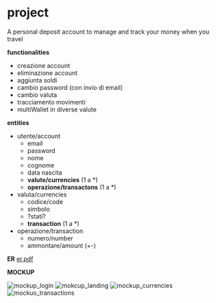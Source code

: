 # project
A personal deposit account to manage and track your money when you travel 

**functionalities**
- creazione account
- eliminazione account
- aggiunta soldi
- cambio password (con invio di email)
- cambio valuta
- tracciamento movimenti
- multiWallet in diverse valute

**entities**
- utente/account
    -  email
    -  password
    -  nome
    -  cognome
    -  data nascita
    - **valute/currencies** (1 a *)
    - **operazione/transactons** (1 a *)
- valuta/currencies
    - codice/code
    - simbolo
    - ?stati?
    - **transaction** (1 a *)
- operazione/transaction
    - numero/number
    - ammontare/amount (+-) 

**ER**
[er.pdf](https://github.com/gherardiD/project/files/13179501/er.pdf)

**MOCKUP**

![mockup_login](https://github.com/gherardiD/project/assets/101709520/0d1b4c94-5221-4926-9f4b-a25968067771)
![mokcup_landing](https://github.com/gherardiD/project/assets/101709520/57c89275-844f-4efc-84a9-134853f7dec0)
![mockup_currencies](https://github.com/gherardiD/project/assets/101709520/5ed7eb2c-afb6-4ee8-9a55-71d80baadf09)
![mockuo_transactions](https://github.com/gherardiD/project/assets/101709520/de52459c-e763-492c-b7a3-59d4fd90c448)
